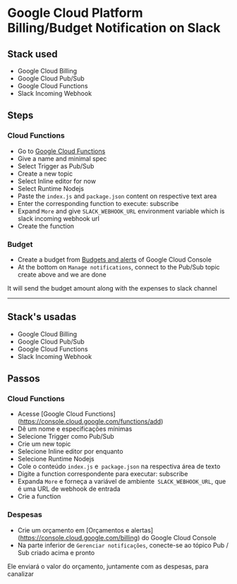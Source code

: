 # Google Cloud Platform Billing/Budget Notification on Slack
## Stack used
-   Google Cloud Billing
-   Google Cloud Pub/Sub
-   Google Cloud Functions
-   Slack Incoming Webhook

## Steps

### Cloud Functions
-   Go to [Google Cloud Functions](https://console.cloud.google.com/functions/add)
-   Give a name and minimal spec
-   Select Trigger as Pub/Sub
-   Create a new topic
-   Select Inline editor for now
-   Select Runtime Nodejs
-   Paste the `index.js` and `package.json` content on respective text area
-   Enter the corresponding function to execute: subscribe
-   Expand `More` and give `SLACK_WEBHOOK_URL` environment variable which is slack incoming webhook url
-   Create the function

### Budget
-   Create a budget from [Budgets and alerts](https://console.cloud.google.com/billing) of Google Cloud Console
-   At the bottom on `Manage notifications`, connect to the Pub/Sub topic create above and we are done

It will send the budget amount along with the expenses to slack channel


-----------------------------------------------------------------------------------------------------------------------------

## Stack's usadas
-   Google Cloud Billing
-   Google Cloud Pub/Sub
-   Google Cloud Functions
-   Slack Incoming Webhook

## Passos

### Cloud Functions
- Acesse [Google Cloud Functions] (https://console.cloud.google.com/functions/add)
- Dê um nome e especificações mínimas
- Selecione Trigger como Pub/Sub
- Crie um new topic
- Selecione Inline editor por enquanto
- Selecione Runtime Nodejs
- Cole o conteúdo `index.js` e` package.json` na respectiva área de texto
- Digite a function  correspondente para executar: subscribe
- Expanda `More` e forneça a variável de ambiente` SLACK_WEBHOOK_URL`, que é uma URL de webhook de entrada
- Crie a function

### Despesas
- Crie um orçamento em [Orçamentos e alertas] (https://console.cloud.google.com/billing) do Google Cloud Console
- Na parte inferior de `Gerenciar notificações`, conecte-se ao tópico Pub / Sub criado acima e pronto

Ele enviará o valor do orçamento, juntamente com as despesas, para canalizar
